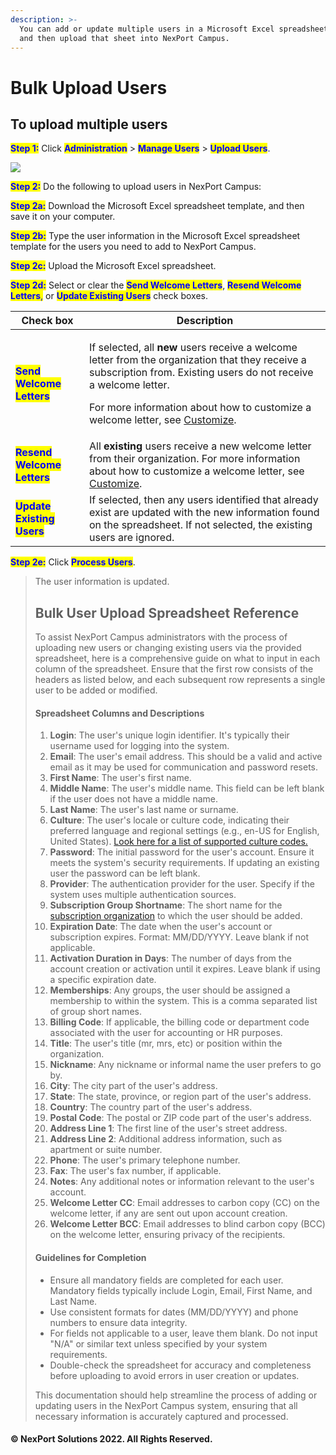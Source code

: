```yaml
---
description: >-
  You can add or update multiple users in a Microsoft Excel spreadsheet template
  and then upload that sheet into NexPort Campus.
---
```


# Bulk Upload Users

## **To upload multiple users**

<mark style="color:blue;">**Step 1:**</mark> Click <mark style="color:blue;">**Administration**</mark> > <mark style="color:blue;">**Manage Users**</mark> > <mark style="color:blue;">**Upload Users**</mark>.

![](../../../.gitbook/assets/Upload\_Users.png)

<mark style="color:blue;">**Step 2:**</mark> Do the following to upload users in NexPort Campus:

<mark style="color:blue;">**Step 2a:**</mark> Download the Microsoft Excel spreadsheet template, and then save it on your computer.

<mark style="color:blue;">**Step 2b:**</mark> Type the user information in the Microsoft Excel spreadsheet template for the users you need to add to NexPort Campus.

<mark style="color:blue;">**Step 2c:**</mark> Upload the Microsoft Excel spreadsheet.

<mark style="color:blue;">**Step 2d:**</mark> Select or clear the <mark style="color:blue;">**Send Welcome Letters**</mark>, <mark style="color:blue;">**Resend Welcome Letters**</mark><mark style="color:blue;">,</mark> or <mark style="color:blue;">**Update Existing Users**</mark> check boxes.

| Check box                                                   | Description                                                                                                                                                                                                                                                                                                                                                                                                             |
| ----------------------------------------------------------- | ----------------------------------------------------------------------------------------------------------------------------------------------------------------------------------------------------------------------------------------------------------------------------------------------------------------------------------------------------------------------------------------------------------------------- |
| <mark style="color:blue;">**Send Welcome Letters**</mark>   | <p>If selected, all <strong>new</strong> users receive a welcome letter from the organization that they receive a subscription from. Existing users do not receive a welcome letter.</p><p>For more information about how to customize a welcome letter, see <a href="https://www.nexportcampus.com/Content/Guides/aweb/Content/Module_Topics/Campus_Management/Group_Tools/Customize/Customize.htm">Customize</a>.</p> |
| <mark style="color:blue;">**Resend Welcome Letters**</mark> | All **existing** users receive a new welcome letter from their organization. For more information about how to customize a welcome letter, see [Customize](../Campus\_Management/Group\_Tools/Customize/Customize.htm).                                                                                                                                                                                                 |
| <mark style="color:blue;">**Update Existing Users**</mark>  | If selected, then any users identified that already exist are updated with the new information found on the spreadsheet. If not selected, the existing users are ignored.                                                                                                                                                                                                                                               |

<mark style="color:blue;">**Step 2e:**</mark> Click <mark style="color:blue;">**Process Users**</mark>.

> The user information is updated.
>
> ## Bulk User Upload Spreadsheet Reference
>
> To assist NexPort Campus administrators with the process of uploading new users or changing existing users via the provided spreadsheet, here is a comprehensive guide on what to input in each column of the spreadsheet. Ensure that the first row consists of the headers as listed below, and each subsequent row represents a single user to be added or modified.
>
> #### Spreadsheet Columns and Descriptions
>
> 1. **Login**: The user's unique login identifier. It's typically their username used for logging into the system.
> 2. **Email**: The user's email address. This should be a valid and active email as it may be used for communication and password resets.
> 3. **First Name**: The user's first name.
> 4. **Middle Name**: The user's middle name. This field can be left blank if the user does not have a middle name.
> 5. **Last Name**: The user's last name or surname.
> 6. **Culture**: The user's locale or culture code, indicating their preferred language and regional settings (e.g., en-US for English, United States). [Look here for a list of supported culture codes.](../supported-language-and-culture-codes.md)
> 7. **Password**: The initial password for the user's account. Ensure it meets the system's security requirements. If updating an existing user the password can be left blank.
> 8. **Provider**: The authentication provider for the user. Specify if the system uses multiple authentication sources.
> 9. **Subscription Group Shortname**: The short name for the [subscription organization](../campus-management/organization-tools/subscriptions/) to which the user should be added.&#x20;
> 10. **Expiration Date**: The date when the user's account or subscription expires. Format: MM/DD/YYYY. Leave blank if not applicable.
> 11. **Activation Duration in Days**: The number of days from the account creation or activation until it expires. Leave blank if using a specific expiration date.
> 12. **Memberships**: Any groups, the user should be assigned a membership to within the system. This is a comma separated list of group short names.&#x20;
> 13. **Billing Code**: If applicable, the billing code or department code associated with the user for accounting or HR purposes.
> 14. **Title**: The user's title (mr, mrs, etc) or position within the organization.
> 15. **Nickname**: Any nickname or informal name the user prefers to go by.
> 16. **City**: The city part of the user's address.
> 17. **State**: The state, province, or region part of the user's address.
> 18. **Country**: The country part of the user's address.
> 19. **Postal Code**: The postal or ZIP code part of the user's address.
> 20. **Address Line 1**: The first line of the user's street address.
> 21. **Address Line 2**: Additional address information, such as apartment or suite number.
> 22. **Phone**: The user's primary telephone number.
> 23. **Fax**: The user's fax number, if applicable.
> 24. **Notes**: Any additional notes or information relevant to the user's account.
> 25. **Welcome Letter CC**: Email addresses to carbon copy (CC) on the welcome letter, if any are sent out upon account creation.
> 26. **Welcome Letter BCC**: Email addresses to blind carbon copy (BCC) on the welcome letter, ensuring privacy of the recipients.
>
> #### Guidelines for Completion
>
> * Ensure all mandatory fields are completed for each user. Mandatory fields typically include Login, Email, First Name, and Last Name.
> * Use consistent formats for dates (MM/DD/YYYY) and phone numbers to ensure data integrity.
> * For fields not applicable to a user, leave them blank. Do not input "N/A" or similar text unless specified by your system requirements.
> * Double-check the spreadsheet for accuracy and completeness before uploading to avoid errors in user creation or updates.
>
> This documentation should help streamline the process of adding or updating users in the NexPort Campus system, ensuring that all necessary information is accurately captured and processed.

#### © NexPort Solutions 2022. All Rights Reserved.
